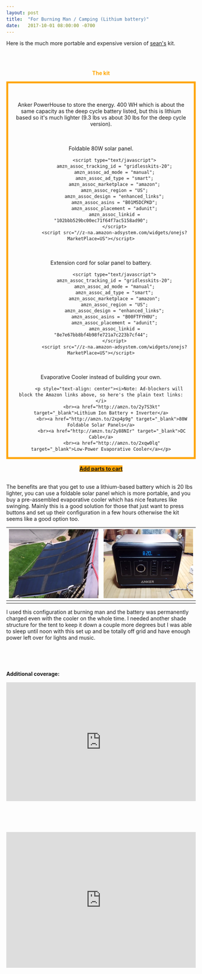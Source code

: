 ```yaml
---
layout: post
title:  "For Burning Man / Camping (Lithium battery)"
date:   2017-10-01 08:00:00 -0700
---
```


Here is the much more portable and expensive version of <a href="/2017/09/06/burning-man-update.html">sean's</a> kit.






<div style="text-align: center">
<br><br>
<p style="color: orange;"><b>The kit</b></p>
<div style="border: 5px solid orange; padding-left: 15px; padding-right: 15px">      
    
<br><br>Anker PowerHouse to store the energy. 400 WH which is about the same capacity as the deep cycle battery listed, but this is lithium based so it's much lighter (9.3 lbs vs about 30 lbs for the deep cycle version).
            <script type="text/javascript">
            amzn_assoc_tracking_id = "gridlesskits-20";
            amzn_assoc_ad_mode = "manual";
            amzn_assoc_ad_type = "smart";
            amzn_assoc_marketplace = "amazon";
            amzn_assoc_region = "US";
            amzn_assoc_design = "enhanced_links";
            amzn_assoc_asins = "B0196GQAKM";
            amzn_assoc_placement = "adunit";
            amzn_assoc_linkid = "6eba6eb858becc3da70e55d728b52ba4";
            </script>
            <script src="//z-na.amazon-adsystem.com/widgets/onejs?MarketPlace=US"></script>
          
<br><br>          Foldable 80W solar panel.

              <script type="text/javascript">
              amzn_assoc_tracking_id = "gridlesskits-20";
              amzn_assoc_ad_mode = "manual";
              amzn_assoc_ad_type = "smart";
              amzn_assoc_marketplace = "amazon";
              amzn_assoc_region = "US";
              amzn_assoc_design = "enhanced_links";
              amzn_assoc_asins = "B01M5DCPKD";
              amzn_assoc_placement = "adunit";
              amzn_assoc_linkid = "102bbb529bc00ec71f64f7ac5158ad90";
              </script>
              <script src="//z-na.amazon-adsystem.com/widgets/onejs?MarketPlace=US"></script>
 
 <br><br>Extension cord for solar panel to battery.          
            
              <script type="text/javascript">
              amzn_assoc_tracking_id = "gridlesskits-20";
              amzn_assoc_ad_mode = "manual";
              amzn_assoc_ad_type = "smart";
              amzn_assoc_marketplace = "amazon";
              amzn_assoc_region = "US";
              amzn_assoc_design = "enhanced_links";
              amzn_assoc_asins = "B00FTFYH0U";
              amzn_assoc_placement = "adunit";
              amzn_assoc_linkid = "8e7e67bb8bf4b98fe721a7c223b7cf44";
              </script>
              <script src="//z-na.amazon-adsystem.com/widgets/onejs?MarketPlace=US"></script>
          
 <br><br>
 Evaporative Cooler instead of building your own. 
          <script type="text/javascript">
          amzn_assoc_tracking_id = "gridlesskits-20";
          amzn_assoc_ad_mode = "manual";
          amzn_assoc_ad_type = "smart";
          amzn_assoc_marketplace = "amazon";
          amzn_assoc_region = "US";
          amzn_assoc_design = "enhanced_links";
          amzn_assoc_asins = "B007SNQ4FM";
          amzn_assoc_placement = "adunit";
          amzn_assoc_linkid = "307169baaee4d62da49e537c3ba55fc5";
          </script>
          <script src="//z-na.amazon-adsystem.com/widgets/onejs?MarketPlace=US"></script>
          
          <p style="text-align: center"><i>Note: Ad-blockers will block the Amazon links above, so here's the plain text links:</i>
            <br><a href="http://amzn.to/2y7S3kt" target="_blank">Lithium Ion Battery + Inverter</a>
            <br><a href="http://amzn.to/2xp4p9g" target="_blank">80W Foldable Solar Panels</a>
            <br><a href="http://amzn.to/2y88NIr" target="_blank">DC Cable</a>
            <br><a href="http://amzn.to/2xqw0lq" target="_blank">Low-Power Evaporative Cooler</a></p>
 </div>
 <br>
<a class="btn btn-amazon" 
style="background-color: orange" 
target="_blank"
onclick="ga('send', 'event', 'Buy Button', 'clicked', 'Cart');"
href="http://www.amazon.com/gp/aws/cart/add.html?AssociateTag=gridlesskits-20&ASIN.1=B01M5DCPKD&Quantity.1=1&ASIN.2=B00FTFYH0U&Quantity.2=1&ASIN.3=B0196GQAKM&Quantity.3=1&ASIN.4=B007SNQ4FM&Quantity.4=1"><b>Add parts to cart</b></a>
<br><br>
</div>




The benefits are that you get to use a lithium-based battery which is 20 lbs lighter, you can use a foldable solar panel which is more portable, and you buy a pre-assembled evaporative cooler which has nice features like swinging. Mainly this is a good solution for those that just want to press buttons and set up their configuration in a few hours otherwise the kit seems like a good option too.

![](/img/charles/charles2.png) | ![](/img/charles/charles1.png)
:---------------------------:|:-------------------------:
							 |


I used this configuration at burning man and the battery was permanently charged even with the cooler on the whole time. I needed another shade structure for the tent to keep it down a couple more degrees but I was able to sleep until noon with this set up and be totally off grid and have enough power left over for lights and music.

<br><br><br>

<b>Additional coverage:</b>

<iframe width="100%" height="315" src="https://www.youtube.com/embed/GRpvvmub4Uc?rel=0&amp;showinfo=0" frameborder="0" allowfullscreen></iframe>

<br><br><br>

<iframe src="https://player.vimeo.com/video/162144410" width="100%" height="360" frameborder="0" webkitallowfullscreen mozallowfullscreen allowfullscreen></iframe>




